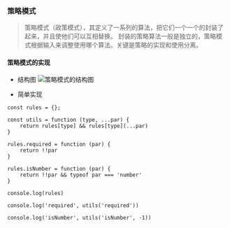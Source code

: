 ### 策略模式

> 策略模式（政策模式），其定义了一系列的算法，把它们一个一个的封装了起来，并且使他们可以互相替换。
> 封装的策略算法一般是独立的，策略模式根据输入来调整使用哪个算法。关键是策略的实现和使用分离。

#### 策略模式的实现

- 结构图
![策略模式的结构图](https://github.com/xc9010/JavaScript/blob/master/JavaScript%E8%AE%BE%E8%AE%A1%E8%80%85%E6%A8%A1%E5%BC%8F/celue1.jpeg”)

- 简单实现
```
const rules = {};

const utils = function (type, ...par) {
    return rules[type] && rules[type](...par)
}

rules.required = function (par) {
    return !!par
}

rules.isNumber = function (par) {
    return !!par && typeof par === 'number'
}

console.log(rules)

console.log('required', utils('required'))

console.log('isNumber', utils('isNumber', -1))
```
